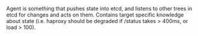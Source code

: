 Agent is something that pushes state into etcd, and listens to other trees in etcd for changes and acts on them.
Contains target specific knowledge about state (i.e. haproxy should be degraded if /status takes > 400ms, or load > 100).

